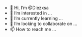 - 👋 Hi, I’m @Diezxsa
- 👀 I’m interested in ...
- 🌱 I’m currently learning ...
- 💞️ I’m looking to collaborate on ...
- 📫 How to reach me ...

<!---
Diezxsa/Diezxsa is a ✨ special ✨ repository because its `README.md` (this file) appears on your GitHub profile.
You can click the Preview link to take a look at your changes.
--->
